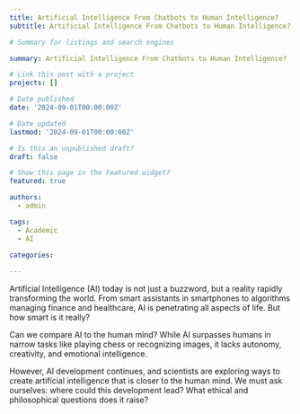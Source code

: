 ```yaml
---
title: Artificial Intelligence From Chatbots to Human Intelligence?
subtitle: Artificial Intelligence From Chatbots to Human Intelligence?

# Summary for listings and search engines

summary: Artificial Intelligence From Chatbots to Human Intelligence?

# Link this post with a project
projects: []

# Date published
date: '2024-09-01T00:00:00Z'

# Date updated
lastmod: '2024-09-01T00:00:00Z'

# Is this an unpublished draft?
draft: false

# Show this page in the Featured widget?
featured: true

authors:
  - admin

tags:
  - Academic
  - AI

categories:
  
---
```


Artificial Intelligence (AI) today is not just a buzzword, but a reality rapidly transforming the world. From smart assistants in smartphones to algorithms managing finance and healthcare, AI is penetrating all aspects of life. But how smart is it really?

Can we compare AI to the human mind? While AI surpasses humans in narrow tasks like playing chess or recognizing images, it lacks autonomy, creativity, and emotional intelligence.

However, AI development continues, and scientists are exploring ways to create artificial intelligence that is closer to the human mind. We must ask ourselves: where could this development lead? What ethical and philosophical questions does it raise?
